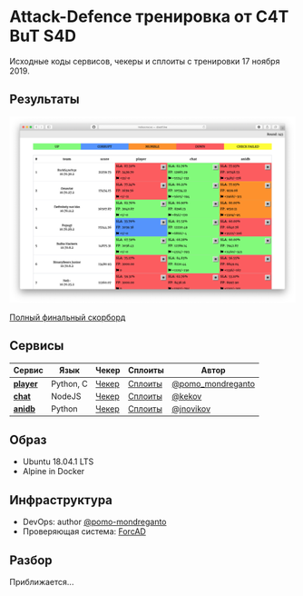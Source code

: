 # Attack-Defence тренировка от C4T BuT S4D

Исходные коды сервисов, чекеры и сплоиты с тренировки 17 ноября 2019.


## Результаты

![Топ скорборда](scoreboard/top.png)

[Полный финальный скорборд](scoreboard/full.png)


## Сервисы

| Сервис | Язык | Чекер | Сплоиты | Автор |
|--------|------|-------|---------|-------|
| **[player](services/anilist/player/)** | Python, C | [Чекер](checkers/anilist/player/) | [Сплоиты](sploits/anilist/player/) | [@pomo_mondreganto](https://github.com/pomo-mondreganto) |
| **[chat](services/anilist/chat/)** | NodeJS | [Чекер](checkers/anilist/chat/) | [Сплоиты](sploits/anilist/chat/) | [@kekov](https://github.com/xmikasax) |
| **[anidb](services/anilist/anidb/)** | Python | [Чекер](checkers/anilist/anidb/) | [Сплоиты](sploits/anilist/anidb/) | [@jnovikov](https://github.com/jnovikov) |


## Образ

- Ubuntu 18.04.1 LTS
- Alpine in Docker


## Инфраструктура

- DevOps: author [@pomo-mondreganto](https://github.com/pomo-mondreganto)
- Проверяющая система: [ForcAD](https://github.com/pomo-mondreganto/ForcAD)


## Разбор
Приближается...
